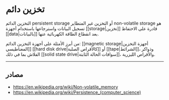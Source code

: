 # تخزين دائم

التخزين الدائم persistent storage أو التخزين غير المتطاير non-volatile storage هو تسجيل البيانات واسترجاعها باستخدام أجهزة [[storage|تخزين]] قادرة على الاحتفاظ [[data|بالبيانات]] بعد انقطاع الطاقة الكهربائية عنها.

من أبرز الأمثلة على أجهزة التخزين الدائم: [[magnetic storage|أجهزة التخزين المغناطيسي]] [[hard disk drive|كالأقراص الصلبة]] أو [[tape|الشرائط]]، وذواكر الفلاش بما في ذلك [[solid state drive|سواقات الحالة الثابتة]]، والأقراص الليزرية.


---

## مصادر

- https://en.wikipedia.org/wiki/Non-volatile_memory
- https://en.wikipedia.org/wiki/Persistence_(computer_science)
